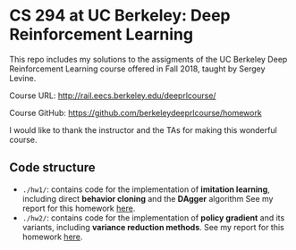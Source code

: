 # CS 294 at UC Berkeley: Deep Reinforcement Learning

This repo includes my solutions to the assigments of the UC Berkeley Deep Reinforcement Learning course offered in Fall 2018, taught by Sergey Levine. 

Course URL: http://rail.eecs.berkeley.edu/deeprlcourse/ 

Course GitHub: https://github.com/berkeleydeeprlcourse/homework

I would like to thank the instructor and the TAs for making this wonderful course.

## Code structure
- `./hw1/`: contains code for the implementation of **imitation learning**, including direct **behavior cloning** and the **DAgger** algorithm See my report for this homework [here](./hw1/README.md). 
- `./hw2/`: contains code for the implementation of **policy gradient** and its variants, including **variance reduction methods**. See my report for this homework [here](./hw2/README.md). 